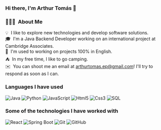 ### Hi there, I'm Arthur Tomás 👋

### 👨🏻‍💻 &nbsp;About Me

💡 &nbsp;I like to explore new technologies and develop software solutions.\
🎓 &nbsp;I'm a Java Backend Developer working on an international project at Cambridge Associates.\
🏦 &nbsp;I'm used to working on projects 100% in English.\
:tent: &nbsp;In my free time, I like to go camping.\
✉️ &nbsp;You can shoot me an email at arthurtomas.ep@gmail.com! I'll try to respond as soon as I can.


### Languages I have used

![Java](https://img.shields.io/badge/-Java-000?&logo=Java&logoColor=007396)
![Python](https://img.shields.io/badge/-Python-000?&logo=Python)
![JavaScript](https://img.shields.io/badge/-JavaScript-000?&logo=JavaScript)
![Html5](https://img.shields.io/badge/-HTML5-000?&logo=Html5)
![Css3](https://img.shields.io/badge/-CSS3-000?&logo=Css3)
![SQL](https://img.shields.io/badge/-SQL-000?&logo=MySQL)

### Some of the technologies I have worked with

![React](https://img.shields.io/badge/-React-000?&logo=React)
![Spring Boot](https://img.shields.io/badge/-SpringBoot-000?&logo=SpringBoot)
![Git](https://img.shields.io/badge/-Git-000?&logo=Git)
![GitHub](https://img.shields.io/badge/-GitHub-000?&logo=GitHub)


